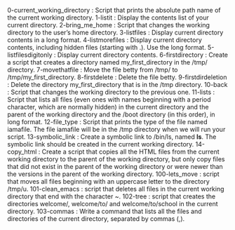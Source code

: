 0-current_working_directory : Script that prints the absolute path name of the current working directory.
1-listit : Display the contents list of your current directory.
2-bring_me_home : Script that changes the working directory to the user’s home directory.
3-listfiles : Display current directory contents in a long format.
4-listmorefiles : Display current directory contents, including hidden files (starting with .). Use the long format.
5-listfilesdigitonly : Display current directory contents.
6-firstdirectory : Create a script that creates a directory named my_first_directory in the /tmp/ directory.
7-movethatfile : Move the file betty from /tmp/ to /tmp/my_first_directory.
8-firstdelete : Delete the file betty.
9-firstdirdeletion : Delete the directory my_first_directory that is in the /tmp directory.
10-back : Script that changes the working directory to the previous one.
11-lists : Script that lists all files (even ones with names beginning with a period character, which are normally hidden) in the current directory and the parent of the working directory and the /boot directory (in this order), in long format.
12-file_type : Script that prints the type of the file named iamafile. The file iamafile will be in the /tmp directory when we will run your script.
13-symbolic_link : Create a symbolic link to /bin/ls, named __ls__. The symbolic link should be created in the current working directory.
14-copy_html : Create a script that copies all the HTML files from the current working directory to the parent of the working directory, but only copy files that did not exist in the parent of the working directory or were newer than the versions in the parent of the working directory.
100-lets_move : script that moves all files beginning with an uppercase letter to the directory /tmp/u.
101-clean_emacs : script that deletes all files in the current working directory that end with the character ~.
102-tree : script that creates the directories welcome/, welcome/to/ and welcome/to/school in the current directory.
103-commas : Write a command that lists all the files and directories of the current directory, separated by commas (,).
